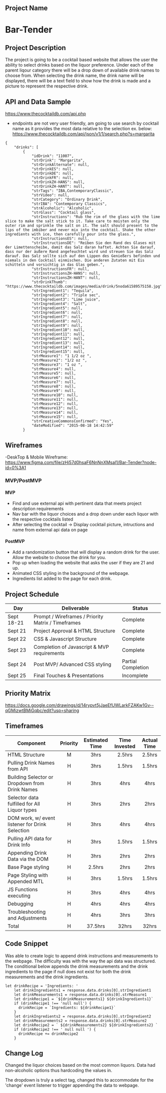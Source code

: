 ## Project Name

# Bar-Tender

## Project Description

The project is going to be a cocktail based website that allows the user the ability to select drinks based on the liquor preference. Under each of the parent liqour category there will be a drop down of available drink names to choose from. When selecting the drink name, the drink name will be displayed, there will be a text field to show how the drink is made and a picture to represent the respective drink.

## API and Data Sample

https://www.thecocktaildb.com/api.php

- endpoints are not very user friendly, am going to use search by cocktail name as it provides the most data relative to the selection
ex. below: 
https://www.thecocktaildb.com/api/json/v1/1/search.php?s=margarita
```
{
    "drinks": [
        {
            "idDrink": "11007",
            "strDrink": "Margarita",
            "strDrinkAlternate": null,
            "strDrinkES": null,
            "strDrinkDE": null,
            "strDrinkFR": null,
            "strDrinkZH-HANS": null,
            "strDrinkZH-HANT": null,
            "strTags": "IBA,ContemporaryClassic",
            "strVideo": null,
            "strCategory": "Ordinary Drink",
            "strIBA": "Contemporary Classics",
            "strAlcoholic": "Alcoholic",
            "strGlass": "Cocktail glass",
            "strInstructions": "Rub the rim of the glass with the lime slice to make the salt stick to it. Take care to moisten only the outer rim and sprinkle the salt on it. The salt should present to the lips of the imbiber and never mix into the cocktail. Shake the other ingredients with ice, then carefully pour into the glass.",
            "strInstructionsES": null,
            "strInstructionsDE": "Reiben Sie den Rand des Glases mit der Limettenscheibe, damit das Salz daran haftet. Achten Sie darauf, dass nur der äußere Rand angefeuchtet wird und streuen Sie das Salz darauf. Das Salz sollte sich auf den Lippen des Genießers befinden und niemals in den Cocktail einmischen. Die anderen Zutaten mit Eis schütteln und vorsichtig in das Glas geben.",
            "strInstructionsFR": null,
            "strInstructionsZH-HANS": null,
            "strInstructionsZH-HANT": null,
            "strDrinkThumb": "https://www.thecocktaildb.com/images/media/drink/5noda61589575158.jpg",
            "strIngredient1": "Tequila",
            "strIngredient2": "Triple sec",
            "strIngredient3": "Lime juice",
            "strIngredient4": "Salt",
            "strIngredient5": null,
            "strIngredient6": null,
            "strIngredient7": null,
            "strIngredient8": null,
            "strIngredient9": null,
            "strIngredient10": null,
            "strIngredient11": null,
            "strIngredient12": null,
            "strIngredient13": null,
            "strIngredient14": null,
            "strIngredient15": null,
            "strMeasure1": "1 1/2 oz ",
            "strMeasure2": "1/2 oz ",
            "strMeasure3": "1 oz ",
            "strMeasure4": null,
            "strMeasure5": null,
            "strMeasure6": null,
            "strMeasure7": null,
            "strMeasure8": null,
            "strMeasure9": null,
            "strMeasure10": null,
            "strMeasure11": null,
            "strMeasure12": null,
            "strMeasure13": null,
            "strMeasure14": null,
            "strMeasure15": null,
            "strCreativeCommonsConfirmed": "Yes",
            "dateModified": "2015-08-18 14:42:59"
        }
```


## Wireframes

-DeskTop & Mobile Wireframe:
https://www.figma.com/file/zHi57d0hsaF6NnNnXMsaI1/Bar-Tender?node-id=0%3A1

### MVP/PostMVP

#### MVP 

- Find and use external api with pertinent data that meets project description requirements
- Nav bar with the liquor choices and a drop down under each liquor with the respective cocktails listed
- After selecting the cocktail -> Display cocktail picture, intructions and name from external api data on page

#### PostMVP  


- Add a randomization button that will display a random drink for the user. Allow the website to choose the drink for you.
- Pop up when loading the website that asks the user if they are 21 and up.
- Animated CSS styling in the background of the webpage.
- Ingredients list added to the page for each drink.

## Project Schedule

|  Day | Deliverable | Status
|---|---| ---|
|Sept 18-21| Prompt / Wireframes / Priority Matrix / Timeframes | Complete
|Sept 21| Project Approval & HTML Structure | Complete
|Sept 22| CSS & Javascript Structure | Complete
|Sept 23| Completion of Javascript & MVP requirements | Complete
|Sept 24| Post MVP/ Advanced CSS styling | Partial Completion
|Sept 25| Final Touches & Presentations | Incomplete

## Priority Matrix

https://docs.google.com/drawings/d/14rypvt5jJaeEfUWLarkFZAKw1Gv--qGMizwtBMiGqbc/edit?usp=sharing

## Timeframes

| Component | Priority | Estimated Time | Time Invested | Actual Time |
| --- | :---: |  :---: | :---: | :---: |
| HTML Structure | M | 3hrs| 2.5hrs | 2.5hrs |
| Pulling Drink Names from API | H | 3hrs| 1.5hrs | 1.5hrs |
| Building Selector or Dropdown from Drink Names | H | 3hrs| 4hrs | 4hrs |
| Selector data fulfilled for All Liquor types | H | 3hrs| 2hrs | 2hrs |
| DOM work, w/ event listener for Drink Selection | H | 3hrs| 4hrs | 4hrs |
| Pulling API data for Drink Info | H | 3hrs| 1.5hrs | 1.5hrs |
| Appending Drink Data via the DOM | H | 3hrs| 2hrs | 2hrs |
| Base Page styling | H | 2.5hrs| 2hrs | 2hrs |
| Page Styling with Appended MTL | H | 3hrs| 1.5hrs | 1.5hrs |
| JS Functions executing | H | 3hrs| 4hrs | 4hrs |
| Debugging | H | 4hrs| 4hrs | 4hrs |
| Troubleshooting and Adjustments | H | 4hrs| 3hrs | 3hrs |
| Total | H | 37.5hrs| 32hrs | 32hrs |

## Code Snippet

Was able to create logic to append drink instructions and measurements to the webpage. The difficulty was with the way the api data was structured. The conditional below appends the drink measurements and the drink ingredients to the page if null does not exist for both the drink measurements and the drink ingredients.  

```
let drinkRecipe = 'Ingredients: '
    let drinkIngredients1 = response.data.drinks[0].strIngredient1  
    let drinkMeasurements1 = response.data.drinks[0].strMeasure1
    let drinkRecipe1 = `${drinkMeasurements1} ${drinkIngredients1}`
    if (drinkRecipe1 !== 'null null') {
      drinkRecipe = `Ingredients: ${drinkRecipe1}`
    } 
    let drinkIngredients2 = response.data.drinks[0].strIngredient2
    let drinkMeasurements2 = response.data.drinks[0].strMeasure2
    let drinkRecipe2 = ` ${drinkMeasurements2} ${drinkIngredients2} `
    if (drinkRecipe2 !== ' null null ') {
      drinkRecipe += drinkRecipe2
    }
```

## Change Log
 Changed the liquor choices based on the most common liquors. Data had non-alcoholic options thus hardcoding the values in.

 The dropdown is truly a select tag, changed this to accommodate for the 'change' event listener to trigger appending the data to webpage.
